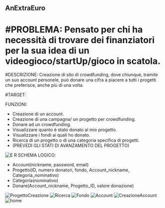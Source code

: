 AnExtraEuro
-----

#PROBLEMA:
Pensato per chi ha necessità di trovare dei finanziatori per la sua idea di un videogioco/startUp/gioco in scatola.
========================

#DESCRIZIONE:
Creazione di sito di crowdfunding, dove chiunque, tramite un suo account personele, può donare una cifra a piacere a tutti i progetti che preferisce, anche più di una volta.

#TARGET:


FUNZIONI:

- Creazione di un account.
- Creazione di una campagna/ un progetto per crowdfunding.
- Donare ad un crowdfunding.
- Visualizzare quanto è stato donato al mio progetto.
- Visualizzare i fondi ai quali ho donato.
- Ricerca di un progetto o di una categoria specifica di progetti.
- (PREVEDI GLI STATI DI AVANZAMENTO DEL PROGETTO)

![E R](https://github.com/Giorgiobon/AnExtraEuro/assets/101709335/d500f12d-046b-48d2-a8a4-4bba07eb72cf)
SCHEMA LOGICO:

- Account(nickname, password, email)
- Progetto(ID, numero donatori, fondo, Account_nickname, Categoria_nominativo)
- Categoria(nominativo)
- Donare(Account_nickname, Progetto_ID, valore donazione)

![ProgettoCreazione](https://github.com/Giorgiobon/AnExtraEuro/assets/101709335/a991c027-e0f4-46f4-a04e-420f9b230d3e)
![Ricerca](https://github.com/Giorgiobon/AnExtraEuro/assets/101709335/be021493-f21c-4434-85ee-593f21bf3176)
![Fondo](https://github.com/Giorgiobon/AnExtraEuro/assets/101709335/9b399270-e157-40fe-b2e7-fa35d246944f)
![Account](https://github.com/Giorgiobon/AnExtraEuro/assets/101709335/68d7897a-6b31-4ae2-a3d8-21c185c52c05)
![CreazioneAccount](https://github.com/Giorgiobon/AnExtraEuro/assets/101709335/ef19a364-846e-46cd-a0c8-acf315f884de)
![home](https://github.com/Giorgiobon/AnExtraEuro/assets/101709335/1da93849-766e-4c1f-823a-2642fc5c04ff)
